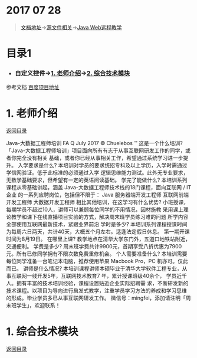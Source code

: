 # 2017 07 28
>  [文档地址](http://pan.baidu.com/disk/home?errno=0&errmsg=Auth%20Login%20Sucess&&bduss=&ssnerror=0&#list/vmode=list&path=%2F%E5%8E%8B%E7%BC%A9%E6%96%87%E4%BB%B6%E5%A4%B9%2F%E5%AE%89%E5%8D%93%E9%A1%B9%E7%9B%AE%E4%BB%A3%E7%A0%81%E4%BB%93%E5%BA%93%2FMarkDown%E5%BC%80%E5%8F%91%E6%96%87%E6%A1%A3 "查看")→[源文件相关](http://pan.baidu.com/disk/home?errno=0&errmsg=Auth%20Login%20Sucess&&bduss=&ssnerror=0&#list/vmode=list&path=%2F%E5%8E%8B%E7%BC%A9%E6%96%87%E4%BB%B6%E5%A4%B9%2F%E9%A1%B9%E7%9B%AE%E6%A8%A1%E5%9D%97%2FAndBaseDemo%E6%A1%86%E6%9E%B6 "查看")→[Java Web远程教学](http://j.jikexueyuan.com/train/javaweb)

<h1 id="1">目录1</h1>  

* ### 自定义控件→[1. 老师介绍](#101)→[2. 综合技术模块](#102) 



参考文档
[百度项目地址](97 "查看")

 <h1 id="101">1. 老师介绍</h1>
 
 [返回目录](#1) 

Java-大数据工程师培训
FA
Q
July 2017 © Chuelebos ™
这是一个什么培训?
「Java-大数据工程师培训」项目面向所有有志于从事互联网研发工作的同学，或者你完全没有相关
基础，或者你已经从事相关工作，希望通过系统学习进一步提升。
入学要求是什么?
本培训对学员的要求统招专科及以上学历，入学时需通过学信网验证。低于此标准的必须通过入学
逻辑思维能力测试。此外无专业要求，无数学基础要求，但希望有一定的英语阅读基础。
学完了能做什么?
本培训系列课程从零基础讲起，涵盖 Java-大数据工程师技术栈的18门课程，面向互联网 / IT 企业
的一系列应聘岗位，包括但不限于：
Java 服务器端开发工程师
互联网前端开发工程师
大数据开发工程师
相比其他培训，在这学习有什么优势?
小班授课，每期学员不超过10人，讲师可以兼顾每位同学的不用情况，因材施教
采用课上理论教学和课下在线直播项目实验的方式，解决周末班学员练习难的问题
所学内容全部使用互联网最新技术，紧跟业界前沿
学时是多少?
本培训系列课程授课时间为每周六日两天，共计40天，大概五个月左右。适逢法定假日休息。
第一期开课时间为8月19日。
在哪里上课?
教学地点在清华大学东门外，五道口地铁站附近，交通便利。
学费是多少?
周末班学费共计9900元，首期享受八折优惠为7900元。所有已修同学拥有不限次数免费重修机会。
个人需要准备什么?
本培训需要每位同学准备一台笔记本电脑，推荐使用苹果 Macbook Pro，PC 机亦可。仅此而已。
讲师是什么情况?
本培训课程讲师本硕毕业于清华大学软件工程专业，从事互联网一线开发5年，互联网技术教育7
年，累计授课班级40余个， 学员近千人。拥有丰富的技术培训经验，课程设置贴近企业实际招聘需
求，不断研发新的技术课程。以项目为导向进行启发式教学，注重学员学习方法的养成和学习思维
的形成。毕业学员多已从事互联网研发工作。
微信号：mingfei，添加请注明「周末班学生」，欢迎联系！

 <h1 id="102">1. 综合技术模块</h1>
 
 [返回目录](#1) 